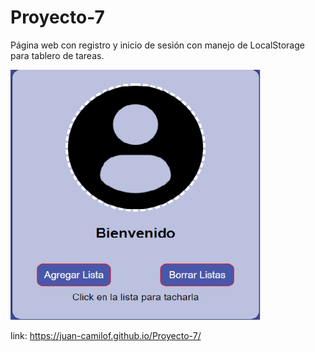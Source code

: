 # Proyecto-7

Página web con registro y inicio de sesión con manejo de LocalStorage para tablero de tareas.
 
<img src="https://raw.githubusercontent.com/Juan-CamiloF/Proyecto-7/master/assets/img/icono.png" width="400px" height="400px">

link: https://juan-camilof.github.io/Proyecto-7/


